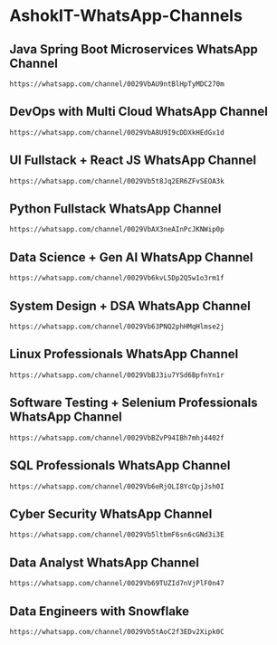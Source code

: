 # AshokIT-WhatsApp-Channels

## Java Spring Boot Microservices WhatsApp Channel ##

```
https://whatsapp.com/channel/0029VbAU9ntBlHpTyMDC270m
```

## DevOps with Multi Cloud WhatsApp Channel ##

```
https://whatsapp.com/channel/0029VbA8U9I9cDDXkHEdGx1d
```

## UI Fullstack + React JS WhatsApp Channel ##

```
https://whatsapp.com/channel/0029Vb5t8Jq2ER6ZFvSEOA3k
```

## Python Fullstack WhatsApp Channel ##

```
https://whatsapp.com/channel/0029VbAX3neAInPcJKNWip0p
```

## Data Science + Gen AI WhatsApp Channel ##

```
https://whatsapp.com/channel/0029Vb6kvL5Dp2Q5w1o3rm1f
```

## System Design + DSA WhatsApp Channel ##

```
https://whatsapp.com/channel/0029Vb63PNQ2phHMqHlmse2j
```

## Linux Professionals WhatsApp Channel ## 

```
https://whatsapp.com/channel/0029VbBJ3iu7YSd6BpfnYn1r
```

## Software Testing + Selenium Professionals WhatsApp Channel ## 

```
https://whatsapp.com/channel/0029VbBZvP94IBh7mhj4402f
```

## SQL Professionals WhatsApp Channel ##

```
https://whatsapp.com/channel/0029Vb6eRjOLI8YcQpjJsh0I
```

## Cyber Security WhatsApp Channel ##

```
https://whatsapp.com/channel/0029Vb5ltbmF6sn6cGNd3i3E
```

## Data Analyst WhatsApp Channel ##

```
https://whatsapp.com/channel/0029Vb69TUZId7nVjPlF0n47
```

## Data Engineers with Snowflake ##

```
https://whatsapp.com/channel/0029Vb5tAoC2f3EDv2Xipk0C
```
